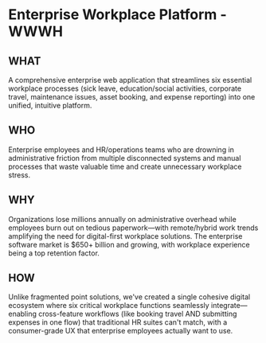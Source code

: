 # Enterprise Workplace Platform - WWWH

## **WHAT** 
A comprehensive enterprise web application that streamlines six essential workplace processes (sick leave, education/social activities, corporate travel, maintenance issues, asset booking, and expense reporting) into one unified, intuitive platform.

## **WHO**
Enterprise employees and HR/operations teams who are drowning in administrative friction from multiple disconnected systems and manual processes that waste valuable time and create unnecessary workplace stress.

## **WHY**
Organizations lose millions annually on administrative overhead while employees burn out on tedious paperwork—with remote/hybrid work trends amplifying the need for digital-first workplace solutions. The enterprise software market is $650+ billion and growing, with workplace experience being a top retention factor.

## **HOW**
Unlike fragmented point solutions, we've created a single cohesive digital ecosystem where six critical workplace functions seamlessly integrate—enabling cross-feature workflows (like booking travel AND submitting expenses in one flow) that traditional HR suites can't match, with a consumer-grade UX that enterprise employees actually want to use. 